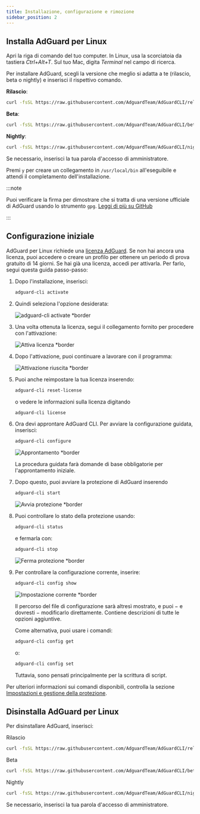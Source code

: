 ```yaml
---
title: Installazione, configurazione e rimozione
sidebar_position: 2
---
```


## Installa AdGuard per Linux

Apri la riga di comando del tuo computer. In Linux, usa la scorciatoia da tastiera _Ctrl+Alt+T_. Sul tuo Mac, digita _Terminal_ nel campo di ricerca.

Per installare AdGuard, scegli la versione che meglio si adatta a te (rilascio, beta o nightly) e inserisci il rispettivo comando.

**Rilascio**:

```sh
curl -fsSL https://raw.githubusercontent.com/AdguardTeam/AdGuardCLI/release/install.sh | sh -s -- -v
```

**Beta**:

```sh
curl -fsSL https://raw.githubusercontent.com/AdguardTeam/AdGuardCLI/beta/install.sh | sh -s -- -v
```

**Nightly**:

```sh
curl -fsSL https://raw.githubusercontent.com/AdguardTeam/AdGuardCLI/nightly/install.sh | sh -s -- -v
```

Se necessario, inserisci la tua parola d'accesso di amministratore.

Premi `y` per creare un collegamento in `/usr/local/bin` all'eseguibile e attendi il completamento dell'installazione.

:::note

Puoi verificare la firma per dimostrare che si tratta di una versione ufficiale di AdGuard usando lo strumento `gpg`. [Leggi di più su GitHub](https://github.com/AdguardTeam/AdGuardCLI?tab=readme-ov-file#verify-releases)

:::

## Configurazione iniziale

AdGuard per Linux richiede una [licenza AdGuard](https://adguard.com/license.html). Se non hai ancora una licenza, puoi accedere o creare un profilo per ottenere un periodo di prova gratuito di 14 giorni. Se hai già una licenza, accedi per attivarla. Per farlo, segui questa guida passo-passo:

1. Dopo l'installazione, inserisci:

    ```sh
    adguard-cli activate
    ```

2. Quindi seleziona l'opzione desiderata:

    ![adguard-cli activate \*border](https://cdn.adtidy.org/content/Kb/ad_blocker/linux/activation1.png)

3. Una volta ottenuta la licenza, segui il collegamento fornito per procedere con l'attivazione:

    ![Attiva licenza \*border](https://cdn.adtidy.org/content/Kb/ad_blocker/linux/activation2.png)

4. Dopo l'attivazione, puoi continuare a lavorare con il programma:

    ![Attivazione riuscita \*border](https://cdn.adtidy.org/content/Kb/ad_blocker/linux/activation3.png)

5. Puoi anche reimpostare la tua licenza inserendo:

    ```sh
    adguard-cli reset-license
    ```

    o vedere le informazioni sulla licenza digitando

    ```sh
    adguard-cli license
    ```

6. Ora devi approntare AdGuard CLI. Per avviare la configurazione guidata, inserisci:

    ```sh
    adguard-cli configure
    ```

    ![Approntamento \*border](https://cdn.adtidy.org/content/Kb/ad_blocker/linux/activation4.png)

    La procedura guidata farà domande di base obbligatorie per l'approntamento iniziale.

7. Dopo questo, puoi avviare la protezione di AdGuard inserendo

    ```sh
    adguard-cli start
    ```

    ![Avvia protezione \*border](https://cdn.adtidy.org/content/Kb/ad_blocker/linux/activation5.png)

8. Puoi controllare lo stato della protezione usando:

    ```sh
    adguard-cli status
    ```

    e fermarla con:

    ```sh
    adguard-cli stop
    ```

    ![Ferma protezione \*border](https://cdn.adtidy.org/content/Kb/ad_blocker/linux/activation6.png)

9. Per controllare la configurazione corrente, inserire:

    ```sh
    adguard-cli config show
    ```

    ![Impostazione corrente \*border](https://cdn.adtidy.org/content/Kb/ad_blocker/linux/activation7.png)

    Il percorso del file di configurazione sarà altresì mostrato, e puoi − e dovresti − modificarlo direttamente. Contiene descrizioni di tutte le opzioni aggiuntive.

    Come alternativa, puoi usare i comandi:

    ```sh
    adguard-cli config get
    ```

    o:

    ```sh
    adguard-cli config set
    ```

    Tuttavia, sono pensati principalmente per la scrittura di script.

Per ulteriori informazioni sui comandi disponibili, controlla la sezione [Impostazioni e gestione della protezione](https://adguard.com/kb/adguard-for-linux/settings/).

## Disinstalla AdGuard per Linux

Per disinstallare AdGuard, inserisci:

Rilascio

```sh
curl -fsSL https://raw.githubusercontent.com/AdguardTeam/AdGuardCLI/release/install.sh | sh -s -- -v -u
```

Beta

```sh
curl -fsSL https://raw.githubusercontent.com/AdguardTeam/AdGuardCLI/beta/install.sh | sh -s -- -v -u
```

Nightly

```sh
curl -fsSL https://raw.githubusercontent.com/AdguardTeam/AdGuardCLI/nightly/install.sh | sh -s -- -v -u
```

Se necessario, inserisci la tua parola d'accesso di amministratore.

